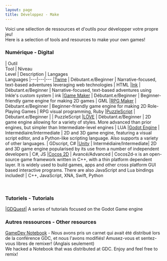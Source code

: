 ```yaml
---
layout: page
title: Développez - Make
---
```


Voici une sélection de ressources et d'outils pour développer votre propre jeu!<br>Here is a selection of tools and resources to make your own games!

### Numérique - Digital

| Outil<br>Tool | Niveau<br>Level | Description | Langages<br>Languages
|---|---|---
|[Twine](https://twinery.org/) | Débutant.e/Beginner | Narrative-focused, text-based adventures leveraging web technologies | HTML
|[Ink](https://www.inklestudios.com/ink/) | Débutant.e/Beginner | Narrative-focused, text-based adventures using Inkle's custom system | ink
|[Game Maker](http://www.yoyogames.com/gamemaker) | Débutant.e/Beginner | Beginner-friendly game engine for making 2D games | GML
|[RPG Maker](http://www.rpgmakerweb.com) | Débutant.e/Beginner | Beginner-friendly game engine for making 2D Role-Playing Games | RPG visual programming, Ruby
|[PuzzleScript](http://puzzlescript.net/) | Débutant.e/Beginner | | PuzzleScript
|[LÖVE](http://love2d.org) | Débutant.e/Beginner | 2D game engine allowing for a variety of styles. More advanced than prior engines, but simpler than Intermediate-level engines | LUA
|[Godot Engine](http://godotengine.org/) | Intermédiaire/Intermediate | 2D and 3D game engine, featuring a visual script editor, and a Python-like scripting language. Also supports a variety of other languages. | GDscript, C#
|[Unity](http://unity3d.com) | Intermédiaire/Intermediate| 2D and 3D game engine popularised by its use from a number of independent developers | C#, JS
|[Cocos 2D](http://cocos2d.org/) | Avancé/Advanced | Cocos2d-x is an open-source game framework written in C++, with a thin platform dependent layer. It is widely used to build games, apps and other cross platform GUI based interactive programs. There are also JavaScript and Lua bindings included! | C++, JavaScript, XNA, Swift, Python

<br>

### Tutoriels - Tutorials
|[GDQuest](https://www.gdquest.com/)| A series of tutorials focused on the Godot Game engine

### Autres ressources - Other resources

[GameDev Notebook](https://drive.google.com/open?id=1iFpnj2JOtNJUlkB9o8fYkaxGcKd5THo-) - Nous avons pris un carnet qui avait été distribué lors de la conférence GDC, et nous l'avons modifiés! Amusez-vous et sentez-vous libres de remixer! (Anglais seulement) <br> We hacked a Notebook that was distributed at GDC. Enjoy and feel free to remix!

